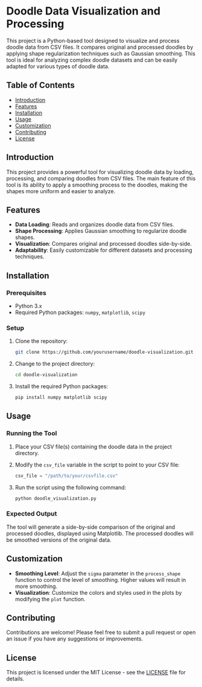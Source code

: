 # Doodle Data Visualization and Processing

This project is a Python-based tool designed to visualize and process doodle data from CSV files. It compares original and processed doodles by applying shape regularization techniques such as Gaussian smoothing. This tool is ideal for analyzing complex doodle datasets and can be easily adapted for various types of doodle data.

## Table of Contents

- [Introduction](#introduction)
- [Features](#features)
- [Installation](#installation)
- [Usage](#usage)
- [Customization](#customization)
- [Contributing](#contributing)
- [License](#license)

## Introduction

This project provides a powerful tool for visualizing doodle data by loading, processing, and comparing doodles from CSV files. The main feature of this tool is its ability to apply a smoothing process to the doodles, making the shapes more uniform and easier to analyze.

## Features

- **Data Loading**: Reads and organizes doodle data from CSV files.
- **Shape Processing**: Applies Gaussian smoothing to regularize doodle shapes.
- **Visualization**: Compares original and processed doodles side-by-side.
- **Adaptability**: Easily customizable for different datasets and processing techniques.

## Installation

### Prerequisites

- Python 3.x
- Required Python packages: `numpy`, `matplotlib`, `scipy`

### Setup

1. Clone the repository:

    ```bash
    git clone https://github.com/yourusername/doodle-visualization.git
    ```

2. Change to the project directory:

    ```bash
    cd doodle-visualization
    ```

3. Install the required Python packages:

    ```bash
    pip install numpy matplotlib scipy
    ```

## Usage

### Running the Tool

1. Place your CSV file(s) containing the doodle data in the project directory.

2. Modify the `csv_file` variable in the script to point to your CSV file:

    ```python
    csv_file = "/path/to/your/csvfile.csv"
    ```

3. Run the script using the following command:

    ```bash
    python doodle_visualization.py
    ```

### Expected Output

The tool will generate a side-by-side comparison of the original and processed doodles, displayed using Matplotlib. The processed doodles will be smoothed versions of the original data.

## Customization

- **Smoothing Level**: Adjust the `sigma` parameter in the `process_shape` function to control the level of smoothing. Higher values will result in more smoothing.
- **Visualization**: Customize the colors and styles used in the plots by modifying the `plot` function.

## Contributing

Contributions are welcome! Please feel free to submit a pull request or open an issue if you have any suggestions or improvements.

## License

This project is licensed under the MIT License - see the [LICENSE](LICENSE) file for details.
